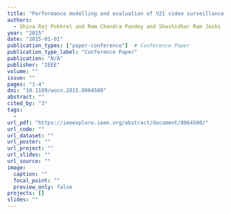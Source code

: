 ```yaml
---
title: "Performance modelling and evaluation of V2I video surveillance system"
authors:
  - Shiva Raj Pokhrel and Ram Chandra Pandey and Shashidhar Ram Joshi
year: "2015"
date: "2015-01-01"
publication_types: ["paper-conference"]  # Conference Paper
publication_type_label: "Conference Paper"
publication: "N/A"
publisher: "IEEE"
volume: ""
issue: ""
pages: "1-4"
doi: "10.1109/wocn.2015.8064500"
abstract: ""
cited_by: "3"
tags:
  - 
url_pdf: "https://ieeexplore.ieee.org/abstract/document/8064500/"
url_code: ""
url_dataset: ""
url_poster: ""
url_project: ""
url_slides: ""
url_source: ""
image:
  caption: ""
  focal_point: ""
  preview_only: false
projects: []
slides: ""
---
```

